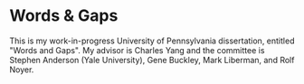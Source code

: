 Words & Gaps
============

This is my work-in-progress University of Pennsylvania dissertation, entitled "Words and Gaps". My advisor is Charles Yang and the committee is Stephen Anderson (Yale University), Gene Buckley, Mark Liberman, and Rolf Noyer. 
